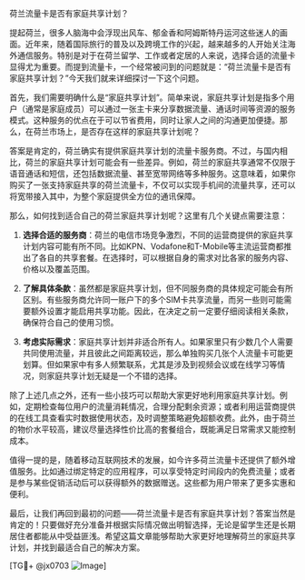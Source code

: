 荷兰流量卡是否有家庭共享计划？

提起荷兰，很多人脑海中会浮现出风车、郁金香和阿姆斯特丹运河这些迷人的画面。近年来，随着国际旅行的普及以及跨境工作的兴起，越来越多的人开始关注海外通信服务。特别是对于在荷兰留学、工作或者定居的人来说，选择合适的流量卡显得尤为重要。而提到流量卡，一个经常被问到的问题就是：“荷兰流量卡是否有家庭共享计划？”今天我们就来详细探讨一下这个问题。

首先，我们需要明确什么是“家庭共享计划”。简单来说，家庭共享计划是指多个用户（通常是家庭成员）可以通过一张主卡来分享数据流量、通话时间等资源的服务模式。这种服务的优点在于可以节省费用，同时让家人之间的沟通更加便捷。那么，在荷兰市场上，是否存在这样的家庭共享计划呢？

答案是肯定的，荷兰确实有提供家庭共享计划的流量卡服务商。不过，与国内相比，荷兰的家庭共享计划可能会有一些差异。例如，荷兰的家庭共享通常不仅限于语音通话和短信，还包括数据流量、甚至宽带网络等多种服务。这意味着，如果你购买了一张支持家庭共享的荷兰流量卡，不仅可以实现手机间的流量共享，还可以将宽带接入其中，为整个家庭提供全方位的通讯保障。

那么，如何找到适合自己的荷兰家庭共享计划呢？这里有几个关键点需要注意：

1. **选择合适的服务商**：荷兰的电信市场竞争激烈，不同的运营商提供的家庭共享计划内容可能有所不同。比如KPN、Vodafone和T-Mobile等主流运营商都推出了各自的共享套餐。在选择时，可以根据自身的需求对比各家的服务内容、价格以及覆盖范围。

2. **了解具体条款**：虽然都是家庭共享计划，但不同服务商的具体规定可能会有所区别。有些服务商允许同一账户下的多个SIM卡共享流量，而另一些则可能需要额外设置才能启用共享功能。因此，在决定之前一定要仔细阅读相关条款，确保符合自己的使用习惯。

3. **考虑实际需求**：家庭共享计划并非适合所有人。如果家里只有少数几个人需要共同使用流量，并且彼此之间距离较远，那么单独购买几张个人流量卡可能更划算。但如果家中有多人频繁联系，尤其是涉及到视频会议或在线学习等情况，则家庭共享计划无疑是一个不错的选择。

除了上述几点之外，还有一些小技巧可以帮助大家更好地利用家庭共享计划。例如，定期检查每位用户的流量消耗情况，合理分配剩余资源；或者利用运营商提供的在线工具查看实时数据使用状态，及时调整策略避免超额收费。此外，由于荷兰的物价水平较高，建议尽量选择性价比高的套餐组合，既能满足日常需求又能控制成本。

值得一提的是，随着移动互联网技术的发展，如今许多荷兰流量卡还提供了额外增值服务。比如通过绑定特定的应用程序，可以享受特定时间段内的免费流量；或者是参与某些促销活动后可以获得额外的数据赠送。这些都为用户带来了更多实惠和便利。

最后，让我们再回到最初的问题——荷兰流量卡是否有家庭共享计划？答案当然是肯定的！只要做好充分准备并根据实际情况做出明智选择，无论是留学生还是长期居住者都能从中受益匪浅。希望这篇文章能够帮助大家更好地理解荷兰的家庭共享计划，并找到最适合自己的解决方案。

[TG💪+ @jx0703 ![Image](https://github.com/user-attachments/assets/dbca1d08-cadb-493c-b0ec-ad6f7a83f270)]
